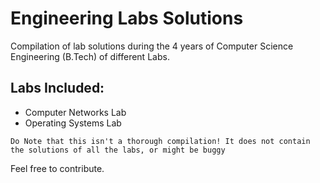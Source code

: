 # Engineering Labs Solutions
Compilation of lab solutions during the 4 years of Computer Science Engineering (B.Tech) of different Labs.

## Labs Included:
  * Computer Networks Lab
  * Operating Systems Lab

`Do Note that this isn't a thorough compilation! It does not contain the solutions of all the labs, or might be buggy`

Feel free to contribute.

